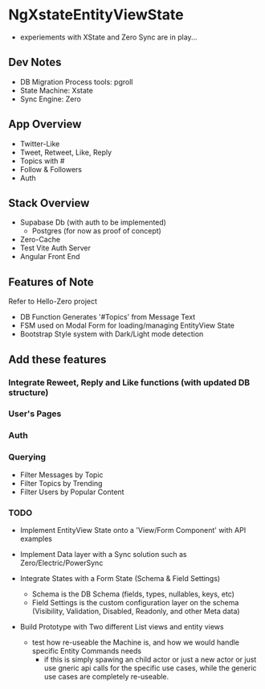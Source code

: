 # NgXstateEntityViewState
- experiements with XState and Zero Sync are in play...

## Dev Notes

- DB Migration Process tools: pgroll
- State Machine: Xstate
- Sync Engine: Zero


## App Overview
- Twitter-Like
- Tweet, Retweet, Like, Reply
- Topics with #
- Follow & Followers
- Auth

## Stack Overview
- Supabase Db (with auth to be implemented)
  - Postgres (for now as proof of concept)
- Zero-Cache
- Test Vite Auth Server
- Angular Front End


## Features of Note
Refer to Hello-Zero project
- DB Function Generates '#Topics' from Message Text
- FSM used on Modal Form for loading/managing EntityView State
- Bootstrap Style system with Dark/Light mode detection

## Add these features
### Integrate Reweet, Reply and Like functions (with updated DB structure)
### User's Pages
### Auth
### Querying
- Filter Messages by Topic
- Filter Topics by Trending
- Filter Users by Popular Content

### TODO
- Implement EntityView State onto a 'View/Form Component' with API examples
- Implement Data layer with a Sync solution such as Zero/Electric/PowerSync
- Integrate States with a Form State (Schema & Field Settings)
    - Schema is the DB Schema (fields, types, nullables, keys, etc)
    - Field Settings is the custom configuration layer on the schema (Visibility, Validation, Disabled, Readonly, and other Meta data)

- Build Prototype with Two different List views and entity views
    - test how re-useable the Machine is, and how we would handle specific Entity Commands needs
        - if this is simply spawing an child actor or just a new actor or just use gneric api calls for the specific use cases, while the generic use cases are completely re-useable. 
